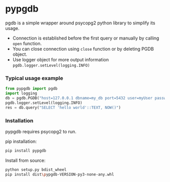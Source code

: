 # pypgdb
pgdb is a simple wrapper around psycopg2 python library to simplify its usage.

  - Connection is established before the first query or manually by calling ```open``` function.
  - You can close connection using ```close``` function or by deleting PGDB object.
  - Use logger object for more output information ```pgdb.logger.setLevel(logging.INFO)```

### Typical usage example
```py
from pypgdb import pgdb
import logging
db = pgdb.PGDB("host=127.0.0.1 dbname=my_db port=5432 user=myUser password=myPassword")
pgdb.logger.setLevel(logging.INFO)
res = db.query("SELECT 'hello world'::TEXT, NOW()")
```
### Installation
pypgdb requires psycopg2 to run.

pip installation:
```sh
pip install pypgdb
```

Install from source:
```sh
python setup.py bdist_wheel
pip install dist\pypgdb-VERSION-py3-none-any.whl
```